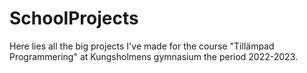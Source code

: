 # SchoolProjects
Here lies all the big projects I've made for the course "Tillämpad Programmering" at Kungsholmens gymnasium the period 2022-2023.
